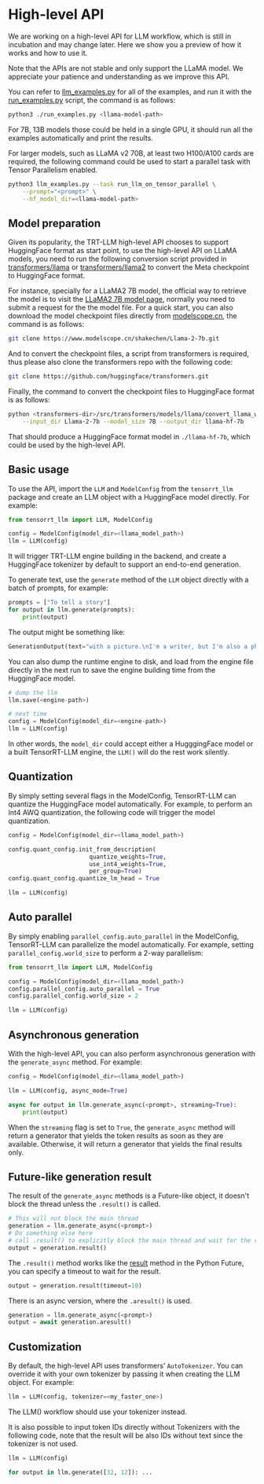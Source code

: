 # High-level API
We are working on a high-level API for LLM workflow, which is still in incubation and may change later.
Here we show you a preview of how it works and how to use it.

Note that the APIs are not stable and only support the LLaMA model. We appreciate your patience and understanding as we improve this API.

You can refer to [llm_examples.py](llm_examples.py) for all of the examples, and run it with the [run_examples.py](./run_examples.py) script, the command is as follows:

```sh
python3 ./run_examples.py <llama-model-path>
```

For 7B, 13B models those could be held in a single GPU, it should run all the examples automatically and print the results.

For larger models, such as LLaMA v2 70B, at least two H100/A100 cards are required, the following command could be used to start a parallel task with Tensor Parallelism enabled.

``` sh
python3 llm_examples.py --task run_llm_on_tensor_parallel \
    --prompt="<prompt>" \
    --hf_model_dir=<llama-model-path>
```

## Model preparation

Given its popularity, the TRT-LLM high-level API chooses to support HuggingFace format as start point, to use the high-level API on LLaMA models, you need to run the following conversion script provided in [transformers/llama](https://huggingface.co/docs/transformers/main/model_doc/llama) or [transformers/llama2](https://huggingface.co/docs/transformers/main/model_doc/llama2) to convert the Meta checkpoint to HuggingFace format.

For instance, specially for a LLaMA2 7B model, the official way to retrieve the model is to visit the [LLaMA2 7B model page](https://huggingface.co/transformers/llama2-7B), normally you need to submit a request for the the model file.
For a quick start, you can also download the model checkpoint files directly from [modelscope.cn](https://www.modelscope.cn/models/shakechen/Llama-2-7b/files), the command is as follows:

``` sh
git clone https://www.modelscope.cn/shakechen/Llama-2-7b.git
```

And to convert the checkpoint files, a script from transformers is required, thus please also clone the transformers repo with the following code:

```sh
git clone https://github.com/huggingface/transformers.git
```

Finally, the command to convert the checkpoint files to HuggingFace format is as follows:

``` sh
python <transformers-dir>/src/transformers/models/llama/convert_llama_weights_to_hf.py \
    --input_dir Llama-2-7b --model_size 7B --output_dir llama-hf-7b
```

That should produce a HuggingFace format model in `./llama-hf-7b`, which could be used by the high-level API.

## Basic usage
To use the API, import the `LLM` and `ModelConfig` from the `tensorrt_llm` package and create an LLM object with a HuggingFace model directly.
For example:

``` python
from tensorrt_llm import LLM, ModelConfig

config = ModelConfig(model_dir=<llama_model_path>)
llm = LLM(config)
```

It will trigger TRT-LLM engine building in the backend, and create a HuggingFace tokenizer by default to support an end-to-end generation.

To generate text, use the `generate` method of the `LLM` object directly with a batch of prompts, for example:

``` python
prompts = ["To tell a story"]
for output in llm.generate(prompts):
    print(output)
```

The output might be something like:

``` python
GenerationOutput(text="with a picture.\nI'm a writer, but I'm also a photographer.")
```

You can also dump the runtime engine to disk, and load from the engine file directly in the next run to save the engine building time from the HuggingFace model.

``` python
# dump the llm
llm.save(<engine-path>)

# next time
config = ModelConfig(model_dir=<engine-path>)
llm = LLM(config)
```

In other words, the `model_dir` could accept either a HugggingFace model or a built TensorRT-LLM engine, the `LLM()` will do the rest work silently.


## Quantization

By simply setting several flags in the ModelConfig, TensorRT-LLM can quantize the HuggingFace model automatically. For example, to perform an Int4 AWQ quantization, the following code will trigger the model quantization.


``` python
config = ModelConfig(model_dir=<llama_model_path>)

config.quant_config.init_from_description(
                       quantize_weights=True,
                       use_int4_weights=True,
                       per_group=True)
config.quant_config.quantize_lm_head = True

llm = LLM(config)
```

## Auto parallel

By simply enabling `parallel_config.auto_parallel` in the ModelConfig, TensorRT-LLM can parallelize the model automatically. For example, setting `parallel_config.world_size` to perform a 2-way parallelism:

``` python
from tensorrt_llm import LLM, ModelConfig

config = ModelConfig(model_dir=<llama_model_path>)
config.parallel_config.auto_parallel = True
config.parallel_config.world_size = 2

llm = LLM(config)
```

## Asynchronous generation
With the high-level API, you can also perform asynchronous generation with the `generate_async` method. For example:

```python
config = ModelConfig(model_dir=<llama_model_path>)

llm = LLM(config, async_mode=True)

async for output in llm.generate_async(<prompt>, streaming=True):
    print(output)
```

When the `streaming` flag is set to `True`, the `generate_async` method will return a generator that yields the token results as soon as they are available. Otherwise, it will return a generator that yields the final results only.

## Future-like generation result
The result of the `generate_async` methods is a Future-like object, it doesn't block the thread unless the `.result()` is called.

```python
# This will not block the main thread
generation = llm.generate_async(<prompt>)
# Do something else here
# call .result() to explicitly block the main thread and wait for the result when needed
output = generation.result()
```

The `.result()` method works like the [result](https://docs.python.org/zh-cn/3/library/asyncio-future.html#asyncio.Future.result) method in the Python Future, you can specify a timeout to wait for the result.

```python
output = generation.result(timeout=10)
```

There is an async version, where the `.aresult()` is used.

```python
generation = llm.generate_async(<prompt>)
output = await generation.aresult()
```

## Customization

By default, the high-level API uses transformers’ `AutoTokenizer`. You can override it with your own tokenizer by passing it when creating the LLM object. For example:

```python
llm = LLM(config, tokenizer=<my_faster_one>)
```

The LLM() workflow should use your tokenizer instead.

It is also possible to input token IDs directly without Tokenizers with the following code, note that the result will be also IDs without text since the tokenizer is not used.

``` python
llm = LLM(config)

for output in llm.generate([32, 12]): ...
```
